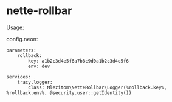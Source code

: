 # nette-rollbar

Usage:

config.neon:

```neon
parameters:
    rollback:
        key: a1b2c3d4e5f6a7b8c9d0a1b2c3d4e5f6
        env: dev

services:    
    tracy.logger:
        class: Mlezitom\NetteRollbar\Logger(%rollback.key%, %rollback.env%, @security.user::getIdentity())

```